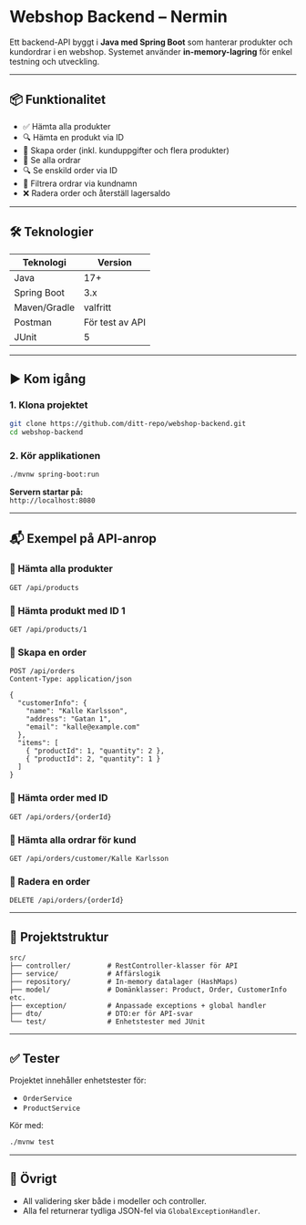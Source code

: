 # Webshop Backend – Nermin

Ett backend-API byggt i **Java med Spring Boot** som hanterar produkter och kundordrar i en webshop. Systemet använder **in-memory-lagring** för enkel testning och utveckling.

---

## 📦 Funktionalitet

- ✅ Hämta alla produkter
- 🔍 Hämta en produkt via ID
- 🛒 Skapa order (inkl. kunduppgifter och flera produkter)
- 📃 Se alla ordrar
- 🔍 Se enskild order via ID
- 🧾 Filtrera ordrar via kundnamn
- ❌ Radera order och återställ lagersaldo

---

## 🛠️ Teknologier

| Teknologi      | Version |
|----------------|---------|
| Java           | 17+     |
| Spring Boot    | 3.x     |
| Maven/Gradle   | valfritt |
| Postman        | För test av API |
| JUnit          | 5       |

---

## ▶️ Kom igång

### 1. Klona projektet
```bash
git clone https://github.com/ditt-repo/webshop-backend.git
cd webshop-backend
```

### 2. Kör applikationen
```bash
./mvnw spring-boot:run
```

**Servern startar på:**  
`http://localhost:8080`

---

## 📬 Exempel på API-anrop

### 🔹 Hämta alla produkter
```
GET /api/products
```

### 🔹 Hämta produkt med ID 1
```
GET /api/products/1
```

### 🔹 Skapa en order
```
POST /api/orders
Content-Type: application/json

{
  "customerInfo": {
    "name": "Kalle Karlsson",
    "address": "Gatan 1",
    "email": "kalle@example.com"
  },
  "items": [
    { "productId": 1, "quantity": 2 },
    { "productId": 2, "quantity": 1 }
  ]
}
```

### 🔹 Hämta order med ID
```
GET /api/orders/{orderId}
```

### 🔹 Hämta alla ordrar för kund
```
GET /api/orders/customer/Kalle Karlsson
```

### 🔹 Radera en order
```
DELETE /api/orders/{orderId}
```

---

## 🧱 Projektstruktur

```
src/
├── controller/         # RestController-klasser för API
├── service/            # Affärslogik
├── repository/         # In-memory datalager (HashMaps)
├── model/              # Domänklasser: Product, Order, CustomerInfo etc.
├── exception/          # Anpassade exceptions + global handler
├── dto/                # DTO:er för API-svar
└── test/               # Enhetstester med JUnit
```

---

## ✅ Tester

Projektet innehåller enhetstester för:

- `OrderService`
- `ProductService`

Kör med:
```bash
./mvnw test
```

---

## 📌 Övrigt

- All validering sker både i modeller och controller.
- Alla fel returnerar tydliga JSON-fel via `GlobalExceptionHandler`.


